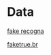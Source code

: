 
# Data

[fake recogna](https://github.com/Gabriel-Lino-Garcia/FakeRecogna)

[faketrue.br](https://github.com/jpchav98/FakeTrue.Br)
